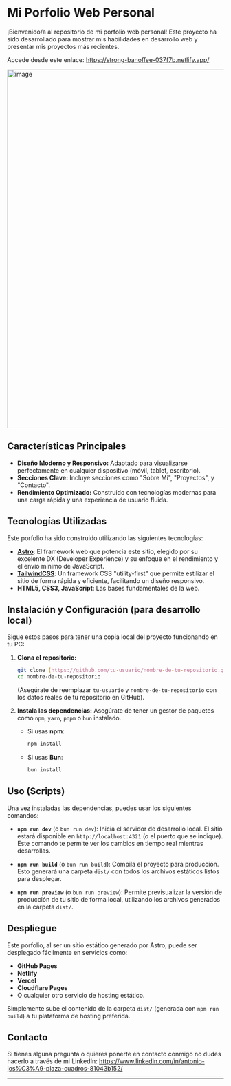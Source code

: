 # Mi Porfolio Web Personal

¡Bienvenido/a al repositorio de mi porfolio web personal! Este proyecto ha sido desarrollado para mostrar mis habilidades en desarrollo web y presentar mis proyectos más recientes.

Accede desde este enlace: https://strong-banoffee-037f7b.netlify.app/

<img width="1013" height="832" alt="image" src="https://github.com/user-attachments/assets/4a479ebe-165e-4d6b-93bb-eca5b2d5e79c" />


## Características Principales

* **Diseño Moderno y Responsivo:** Adaptado para visualizarse perfectamente en cualquier dispositivo (móvil, tablet, escritorio).
* **Secciones Clave:** Incluye secciones como "Sobre Mí", "Proyectos", y "Contacto".
* **Rendimiento Optimizado:** Construido con tecnologías modernas para una carga rápida y una experiencia de usuario fluida.

## Tecnologías Utilizadas

Este porfolio ha sido construido utilizando las siguientes tecnologías:

* **[Astro](https://astro.build/)**: El framework web que potencia este sitio, elegido por su excelente DX (Developer Experience) y su enfoque en el rendimiento y el envío mínimo de JavaScript.
* **[TailwindCSS](https://tailwindcss.com/)**: Un framework CSS "utility-first" que permite estilizar el sitio de forma rápida y eficiente, facilitando un diseño responsivo.
* **HTML5, CSS3, JavaScript**: Las bases fundamentales de la web.

## Instalación y Configuración (para desarrollo local)

Sigue estos pasos para tener una copia local del proyecto funcionando en tu PC:

1.  **Clona el repositorio:**
    ```bash
    git clone [https://github.com/tu-usuario/nombre-de-tu-repositorio.git](https://github.com/tu-usuario/nombre-de-tu-repositorio.git)
    cd nombre-de-tu-repositorio
    ```
    (Asegúrate de reemplazar `tu-usuario` y `nombre-de-tu-repositorio` con los datos reales de tu repositorio en GitHub).

2.  **Instala las dependencias:**
    Asegúrate de tener un gestor de paquetes como `npm`, `yarn`, `pnpm` o `bun` instalado.

    * Si usas **npm**:
        ```bash
        npm install
        ```
    * Si usas **Bun**:
        ```bash
        bun install
        ```

## Uso (Scripts)

Una vez instaladas las dependencias, puedes usar los siguientes comandos:

* **`npm run dev`** (o `bun run dev`):
    Inicia el servidor de desarrollo local. El sitio estará disponible en `http://localhost:4321` (o el puerto que se indique). Este comando te permite ver los cambios en tiempo real mientras desarrollas.

* **`npm run build`** (o `bun run build`):
    Compila el proyecto para producción. Esto generará una carpeta `dist/` con todos los archivos estáticos listos para desplegar.

* **`npm run preview`** (o `bun run preview`):
    Permite previsualizar la versión de producción de tu sitio de forma local, utilizando los archivos generados en la carpeta `dist/`.

## Despliegue

Este porfolio, al ser un sitio estático generado por Astro, puede ser desplegado fácilmente en servicios como:

* **GitHub Pages**
* **Netlify**
* **Vercel**
* **Cloudflare Pages**
* O cualquier otro servicio de hosting estático.

Simplemente sube el contenido de la carpeta `dist/` (generada con `npm run build`) a tu plataforma de hosting preferida.

## Contacto

Si tienes alguna pregunta o quieres ponerte en contacto conmigo no dudes hacerlo a través de mi LinkedIn: https://www.linkedin.com/in/antonio-jos%C3%A9-plaza-cuadros-81043b152/

---
